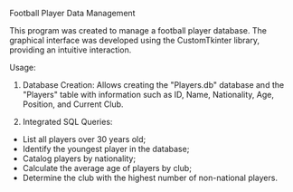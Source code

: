 Football Player Data Management

This program was created to manage a football player database. The graphical interface was developed using the CustomTkinter library, providing an intuitive interaction.

Usage:

1. Database Creation: Allows creating the "Players.db" database and the "Players" table with information such as ID, Name, Nationality, Age, Position, and Current Club.

2. Integrated SQL Queries:
- List all players over 30 years old;
- Identify the youngest player in the database;
- Catalog players by nationality;
- Calculate the average age of players by club;
- Determine the club with the highest number of non-national players.
